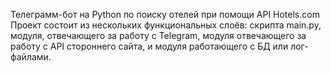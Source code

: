 Телеграмм-бот на Python по поиску отелей при помощи API Hotels.com
Проект состоит из нескольких функциональных слоёв: скрипта main.py, модуля,
отвечающего за работу с Telegram, модуля отвечающего за работу с API стороннего
сайта, и модуля работающего с БД или лог-файлами.
